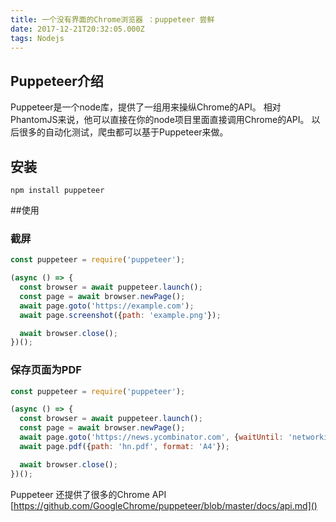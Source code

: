 ```yaml
---
title: 一个没有界面的Chrome浏览器 ：puppeteer 尝鲜
date: 2017-12-21T20:32:05.000Z
tags: Nodejs
---
```


## Puppeteer介绍

Puppeteer是一个node库，提供了一组用来操纵Chrome的API。
相对PhantomJS来说，他可以直接在你的node项目里面直接调用Chrome的API。
以后很多的自动化测试，爬虫都可以基于Puppeteer来做。

## 安装
```
npm install puppeteer
```

##使用

### 截屏
```javascript
const puppeteer = require('puppeteer');

(async () => {
  const browser = await puppeteer.launch();
  const page = await browser.newPage();
  await page.goto('https://example.com');
  await page.screenshot({path: 'example.png'});

  await browser.close();
})();
```

### 保存页面为PDF
```javascript
const puppeteer = require('puppeteer');

(async () => {
  const browser = await puppeteer.launch();
  const page = await browser.newPage();
  await page.goto('https://news.ycombinator.com', {waitUntil: 'networkidle2'});
  await page.pdf({path: 'hn.pdf', format: 'A4'});

  await browser.close();
})();
```
Puppeteer 还提供了很多的Chrome API
[https://github.com/GoogleChrome/puppeteer/blob/master/docs/api.md]()